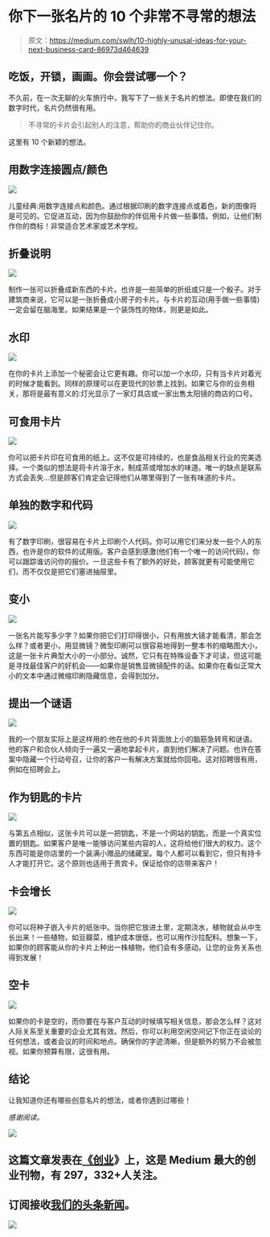 # 你下一张名片的 10 个非常不寻常的想法

> 原文：<https://medium.com/swlh/10-highly-unusal-ideas-for-your-next-business-card-86973d464639>

## 吃饭，开锁，画画。你会尝试哪一个？

不久前，在一次无聊的火车旅行中，我写下了一些关于名片的想法。即使在我们的数字时代，名片仍然很有用。

> 不寻常的卡片会引起别人的注意，帮助你的商业伙伴记住你。

这里有 10 个新颖的想法。

## 用数字连接圆点/颜色

![](img/6c2a2bf4da93bd428c2ece7bd9d773e6.png)

儿童经典:用数字连接点和颜色。通过根据印刷的数字连接点或着色，新的图像将是可见的。它促进互动，因为你鼓励你的伴侣用卡片做一些事情。例如，让他们制作你的商标！非常适合艺术家或艺术学校。

## 折叠说明

![](img/8cc3dacaed121874139c956f3033d43f.png)

制作一张可以折叠成新东西的卡片。也许是一些简单的折纸或只是一个骰子。对于建筑商来说，它可以是一张折叠成小房子的卡片。与卡片的互动(用手做一些事情)一定会留在脑海里。如果结果是一个装饰性的物体，则更是如此。

## 水印

![](img/a64fa757f2e0d6f4912130545677942e.png)

在你的卡片上添加一个秘密会让它更有趣。你可以加一个水印，只有当卡片对着光的时候才能看到。同样的原理可以在更现代的钞票上找到。如果它与你的业务相关，那将是最有意义的:灯光显示了一家灯具店或一家出售太阳镜的商店的口号。

## 可食用卡片

![](img/439a74624e5c4cd6784c2360a5d5d24f.png)

你可以把卡片印在可食用的纸上。这不仅是可持续的，也是食品相关行业的完美选择。一个类似的想法是将卡片溶于水，制成茶或增加水的味道。唯一的缺点是联系方式会丢失...但是顾客们肯定会记得他们从哪里得到了一张有味道的卡片。

## 单独的数字和代码

![](img/0b5e8b49d1bcc6d7e3db3d52a7241662.png)

有了数字印刷，很容易在卡片上印刷个人代码。你可以用它们来分发一些个人的东西，也许是你的软件的试用版。客户会感到感激(他们有一个唯一的访问代码)，你可以跟踪谁访问你的报价。一旦这些卡有了额外的好处，顾客就更有可能使用它们，而不仅仅是把它们塞进抽屉里。

## 变小

![](img/94c9cb1df91d07e0ee675a412321a84c.png)

一张名片能写多少字？如果你把它们打印得很小，只有用放大镜才能看清，那会怎么样？或者更小，用显微镜？微型印刷可以很容易地得到一整本书的缩略图大小，这是一张卡片典型大小的一小部分。诚然，它只有在特殊设备下才可读，但这可能是寻找最佳客户的好机会——如果你是销售显微镜配件的话。如果你在看似正常大小的文本中通过微缩印刷隐藏信息，会得到加分。

## 提出一个谜语

![](img/0f1722b9724445624fd55105fe2fb7ca.png)

我的一个朋友实际上是这样用的:他在他的卡片背面放上小的脑筋急转弯和谜语。他的客户和合伙人倾向于一遍又一遍地拿起卡片，直到他们解决了问题。也许在答案中隐藏一个行动号召，让你的客户一有解决方案就给你回电。这对招聘很有用，例如在招聘会上。

## 作为钥匙的卡片

![](img/84d91d4ed20e00a2cbcb9913324cc436.png)

与第五点相似，这张卡片可以是一把钥匙，不是一个网站的钥匙，而是一个真实位置的钥匙。如果客户是唯一能够访问某些内容的人，这将给他们很大的权力。这个东西可能是你店里的一个装满小赠品的储藏室。每个人都可以看到它，但只有持卡人才能打开它。这个原则也适用于贵宾卡。保证给你的店带来客户！

## 卡会增长

![](img/ff72ca0bcda9402e6383fd13eb776b3b.png)

你可以将种子嵌入卡片的纸张中。当你把它放进土里，定期浇水，植物就会从中生长出来！一些植物，如豆瓣菜，维护成本很低，也可以用作沙拉配料。想象一下，如果你的顾客能从你的卡片上种出一株植物，他们会有多感动。让您的业务关系也得到发展！

## 空卡

![](img/50f6e1d63394b59b259cac21890bc0f7.png)

如果你的卡是空的，而你要在与客户互动的时候填写相关信息，那会怎么样？这对人际关系至关重要的企业尤其有效。然后，你可以利用空闲空间记下你正在谈论的任何想法，或者会议的时间和地点。确保你的字迹清晰，但是额外的努力不会被忽视。如果你预算有限，这很有用。

## 结论

让我知道你还有哪些创意名片的想法，或者你遇到过哪些！

*感谢阅读。*

![](img/731acf26f5d44fdc58d99a6388fe935d.png)

## 这篇文章发表在[《创业](https://medium.com/swlh)》上，这是 Medium 最大的创业刊物，有 297，332+人关注。

## 订阅接收[我们的头条新闻](http://growthsupply.com/the-startup-newsletter/)。

![](img/731acf26f5d44fdc58d99a6388fe935d.png)
